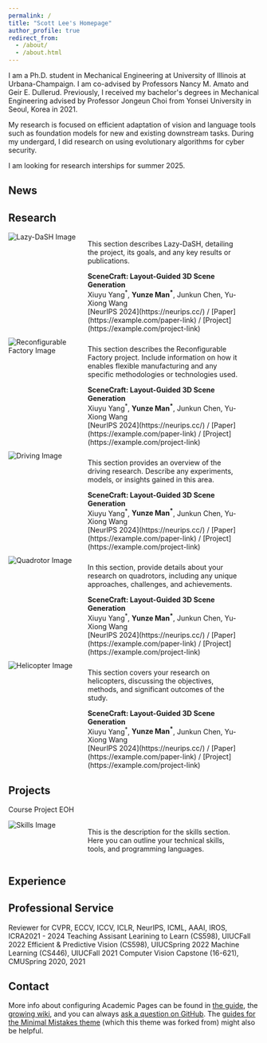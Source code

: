```yaml
---
permalink: /
title: "Scott Lee's Homepage"
author_profile: true
redirect_from: 
  - /about/
  - /about.html
---
```


I am a Ph.D. student in Mechanical Engineering at University of Illinois at Urbana-Champaign. I am co-advised by Professors Nancy M. Amato and Geir E. Dullerud. 
Previously, I received my bachelor's  degrees in Mechanical Engineering advised by Professor Jongeun Choi from Yonsei University in Seoul, Korea in 2021. 

My research is focused on efficient adaptation of vision and language tools such as foundation models for new and existing downstream tasks. During my undergard, I did research on using evolutionary algorithms for cyber security.


I am looking for research interships for summer 2025.

News
------ 

Research
------
<!-- ### Lazy-DaSH -->
<div style="display: flex; flex-direction: row; align-items: flex-start; margin-bottom: 10px;">
  <div style="width: 30%; padding-right: 8px;">
    <img src="https://via.placeholder.com/150" alt="Lazy-DaSH Image" style="max-width: 100%; height: auto;">
  </div>
  <div style="width: 60%;">
    <p>This section describes Lazy-DaSH, detailing the project, its goals, and any key results or publications.</p>
    <strong>SceneCraft: Layout-Guided 3D Scene Generation</strong><br>
    Xiuyu Yang<sup>*</sup>, <strong>Yunze Man<sup>*</sup></strong>, Junkun Chen, Yu-Xiong Wang<br>
    [NeurIPS 2024](https://neurips.cc/) / [Paper](https://example.com/paper-link) / [Project](https://example.com/project-link)
  </div>
</div>

<!-- ### Reconfigurable Factory -->
<div style="display: flex; flex-direction: row; align-items: flex-start; margin-bottom: 10px;">
  <div style="width: 30%; padding-right: 8px;">
    <img src="https://via.placeholder.com/150" alt="Reconfigurable Factory Image" style="max-width: 100%; height: auto;">
  </div>
  <div style="width: 60%;">
    <p>This section describes the Reconfigurable Factory project. Include information on how it enables flexible manufacturing and any specific methodologies or technologies used.</p>
    <strong>SceneCraft: Layout-Guided 3D Scene Generation</strong><br>
    Xiuyu Yang<sup>*</sup>, <strong>Yunze Man<sup>*</sup></strong>, Junkun Chen, Yu-Xiong Wang<br>
    [NeurIPS 2024](https://neurips.cc/) / [Paper](https://example.com/paper-link) / [Project](https://example.com/project-link)
  </div>
</div>

<!-- ### Driving -->
<div style="display: flex; flex-direction: row; align-items: flex-start; margin-bottom: 10px;">
  <div style="width: 30%; padding-right: 8px;">
    <img src="https://via.placeholder.com/150" alt="Driving Image" style="max-width: 100%; height: auto;">
  </div>
  <div style="width: 60%;">
    <p>This section provides an overview of the driving research. Describe any experiments, models, or insights gained in this area.</p>
    <strong>SceneCraft: Layout-Guided 3D Scene Generation</strong><br>
    Xiuyu Yang<sup>*</sup>, <strong>Yunze Man<sup>*</sup></strong>, Junkun Chen, Yu-Xiong Wang<br>
    [NeurIPS 2024](https://neurips.cc/) / [Paper](https://example.com/paper-link) / [Project](https://example.com/project-link)
  </div>
</div>

<!-- ### Quadrotor -->
<div style="display: flex; flex-direction: row; align-items: flex-start; margin-bottom: 10px;">
  <div style="width: 30%; padding-right: 8px;">
    <img src="https://via.placeholder.com/150" alt="Quadrotor Image" style="max-width: 100%; height: auto;">
  </div>
  <div style="width: 60%;">
    <p>In this section, provide details about your research on quadrotors, including any unique approaches, challenges, and achievements.</p>
    <strong>SceneCraft: Layout-Guided 3D Scene Generation</strong><br>
    Xiuyu Yang<sup>*</sup>, <strong>Yunze Man<sup>*</sup></strong>, Junkun Chen, Yu-Xiong Wang<br>
    [NeurIPS 2024](https://neurips.cc/) / [Paper](https://example.com/paper-link) / [Project](https://example.com/project-link)
  </div>
</div>

<!-- ### Helicopter -->
<div style="display: flex; flex-direction: row; align-items: flex-start; margin-bottom: 10px;">
  <div style="width: 30%; padding-right: 8px;">
    <img src="https://via.placeholder.com/150" alt="Helicopter Image" style="max-width: 100%; height: auto;">
  </div>
  <div style="width: 60%;">
    <p>This section covers your research on helicopters, discussing the objectives, methods, and significant outcomes of the study.</p>
    <strong>SceneCraft: Layout-Guided 3D Scene Generation</strong><br>
    Xiuyu Yang<sup>*</sup>, <strong>Yunze Man<sup>*</sup></strong>, Junkun Chen, Yu-Xiong Wang<br>
    [NeurIPS 2024](https://neurips.cc/) / [Paper](https://example.com/paper-link) / [Project](https://example.com/project-link)
  </div>
</div>



Projects
------
Course Project
EOH

<div style="display: flex; flex-direction: row; align-items: flex-start; margin-bottom: 10px;">
  <div style="width: 30%; padding-right: 8px;">
    <img src="https://via.placeholder.com/150" alt="Skills Image" style="max-width: 100%; height: auto;">
  </div>
  <div style="width: 60%;">
    <p>This is the description for the skills section. Here you can outline your technical skills, tools, and programming languages.</p>
  </div>
</div>


Experience
------


Professional Service
------
Reviewer for CVPR, ECCV, ICCV, ICLR, NeurIPS, ICML, AAAI, IROS, ICRA2021 - 2024
Teaching Assisant
Learining to Learn (CS598), UIUCFall 2022
Efficient & Predictive Vision (CS598), UIUCSpring 2022
Machine Learning (CS446), UIUCFall 2021
Computer Vision Capstone (16-621), CMUSpring 2020, 2021



Contact
------ 
More info about configuring Academic Pages can be found in [the guide](https://academicpages.github.io/markdown/), the [growing wiki](https://github.com/academicpages/academicpages.github.io/wiki), and you can always [ask a question on GitHub](https://github.com/academicpages/academicpages.github.io/discussions). The [guides for the Minimal Mistakes theme](https://mmistakes.github.io/minimal-mistakes/docs/configuration/) (which this theme was forked from) might also be helpful.
